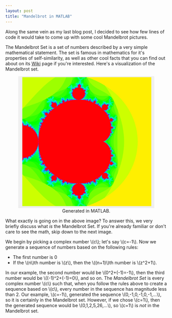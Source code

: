 ```yaml
---
layout: post
title: "Mandelbrot in MATLAB"
---
```


<script type="text/javascript"
    src="http://cdn.mathjax.org/mathjax/latest/MathJax.js?config=TeX-AMS-MML_HTMLorMML">
</script>

Along the same vein as my last blog post, I decided to see how few lines of code it would take to come up with some cool Mandelbrot pictures.

The Mandelbrot Set is a set of numbers described by a very simple mathematical statement. The set is famous in mathematics for it's properties of self-similarity, as well as other cool facts that you can find out about on its [Wiki](https://en.wikipedia.org/wiki/Mandelbrot_set) page if you're interested. Here's a visualization of the Mandelbrot set.
<figure>
<a href="/images/mand/mand.png">
<img style="margin:0px auto;display:block;width:600px;" src="/images/mand/mand.png" />
</a>
<figcaption style="text-align:center" >Generated in MATLAB.</figcaption>
</figure>
What exactly is going on in the above image? To answer this, we very briefly discuss what <em>is</em> the Mandelbrot Set. If you're already familiar or don't care to see the math, skip down to the next image. 


We begin by picking a complex number \\(c\\); let's say \\(c=-1\\). Now we generate a sequence of numbers based on the following rules:
- The first number is 0
- If the \\(n\\)th number is \\(z\\), then the \\((n+1)\\)th number is \\(z^2+1\\). 

In our example, the second number would be \\(0^2+(-1)=-1\\), then the third number would be \\((-1)^2+(-1)=0\\), and so on. The <em> Mandelbrot Set </em> is every complex number \\(c\\) such that, when you follow the rules above to create a sequence based on \\(c\\), every number in the sequence has magnitude less than 2. Our example, \\(c=-1\\), generated the sequence \\(0,-1,0,-1,0,-1,...\\), so it is certainly in the Mandelbrot set. However, if we chose \\(c=1\\), then the generated sequence would be \\(0,1,2,5,26,...\\), so \\(c=1\\) is <em>not</em> in the Mandelbrot set. 



